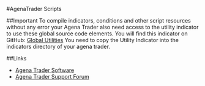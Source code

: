﻿#AgenaTrader Scripts 

##Important
To compile indicators, conditions and other script resources without any error your Agena Trader also need access to the utility indicator to use these global source code elements. You will find this indicator on GitHub: [Global Utilities](https://github.com/simonpucher/AgenaTrader/blob/master/Utility/GlobalUtilities_Utility.cs) You need to copy the Utility Indicator into the indicators directory of your agena trader.

##Links
- [Agena Trader Software](http://www.tradeescort.com)
- [Agena Trader Support Forum](http://www.tradeescort.com/phpbb_de/)
